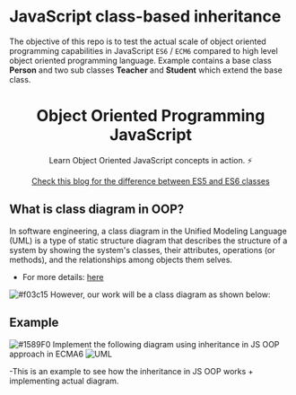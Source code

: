 # JavaScript class-based inheritance 
The objective of this repo is to test the actual scale of object oriented programming capabilities in JavaScript  `ES6` / `ECM6` compared to high level object oriented programming language.
Example contains a base class <b>Person</b> and two sub classes <b>Teacher</b> and <b>Student</b> which extend the base class.

<div align="center">

# Object Oriented Programming JavaScript

Learn Object Oriented JavaScript concepts in action. :zap: <br>

  [Check this blog for the difference between ES5 and ES6 classes](https://gosink.in/javascript-class-difference-between-es5-and-es6-classes/)

</div>

## What is class diagram in OOP?
In software engineering, a class diagram in the Unified Modeling Language (UML) is a type of static structure diagram that describes the structure of a system by showing the system's classes, their attributes, operations (or methods), and the relationships among objects them selves.
- For more details: [here](https://www.visual-paradigm.com/guide/uml-unified-modeling-language/what-is-class-diagram/)

 ![#f03c15](https://via.placeholder.com/15/f03c15/000000?text=+) However, our work will be a class diagram as shown below: 

## Example
 ![#1589F0](https://via.placeholder.com/15/1589F0/000000?text=+) Implement the following diagram using inheritance in JS OOP approach in ECMA6
![UML ](https://image.ibb.co/mMg1iS/Screen_Shot_2018_03_03_at_2_06_23_PM.png)

-This is an example to see how the inheritance in JS OOP works + implementing actual diagram.

<!--
- ![#f03c15](https://via.placeholder.com/15/f03c15/000000?text=+) `#f03c15`
- ![#c5f015](https://via.placeholder.com/15/c5f015/000000?text=+) `#c5f015`
- ![#1589F0](https://via.placeholder.com/15/1589F0/000000?text=+) `#1589F0`
-->
